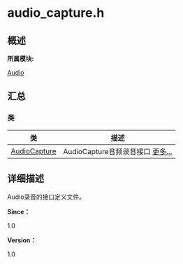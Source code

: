 # audio_capture.h


## **概述**

**所属模块:**

[Audio](_audio.md)


## **汇总**


### 类

  | 类 | 描述 | 
| -------- | -------- |
| [AudioCapture](_audio_capture.md) | AudioCapture音频录音接口&nbsp;[更多...](_audio_capture.md) | 


## **详细描述**

Audio录音的接口定义文件。

**Since：**

1.0

**Version：**

1.0
